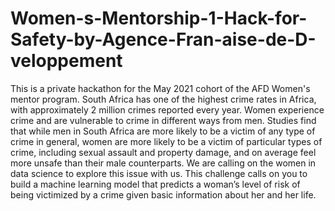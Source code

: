 # Women-s-Mentorship-1-Hack-for-Safety-by-Agence-Fran-aise-de-D-veloppement
This is a private hackathon for the May 2021 cohort of the AFD Women's mentor program.  South Africa has one of the highest crime rates in Africa, with approximately 2 million crimes reported every year. Women experience crime and are vulnerable to crime in different ways from men. Studies find that while men in South Africa are more likely to be a victim of any type of crime in general, women are more likely to be a victim of particular types of crime, including sexual assault and property damage, and on average feel more unsafe than their male counterparts.  We are calling on the women in data science to explore this issue with us. This challenge calls on you to build a machine learning model that predicts a woman’s level of risk of being victimized by a crime given basic information about her and her life.
